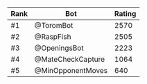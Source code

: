 Rank|Bot|Rating
---|---|---
#1|@ToromBot|2570
#2|@RaspFish|2505
#3|@OpeningsBot|2223
#4|@MateCheckCapture|1064
#5|@MinOpponentMoves|640
